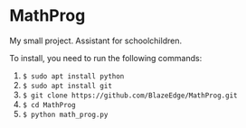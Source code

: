 # MathProg

My small project. Assistant for schoolchildren.

To install, you need to run the following commands:
1. `$ sudo apt install python`
2. `$ sudo apt install git`
3. `$ git clone https://github.com/BlazeEdge/MathProg.git`
4. `$ cd MathProg`
5. `$ python math_prog.py`
